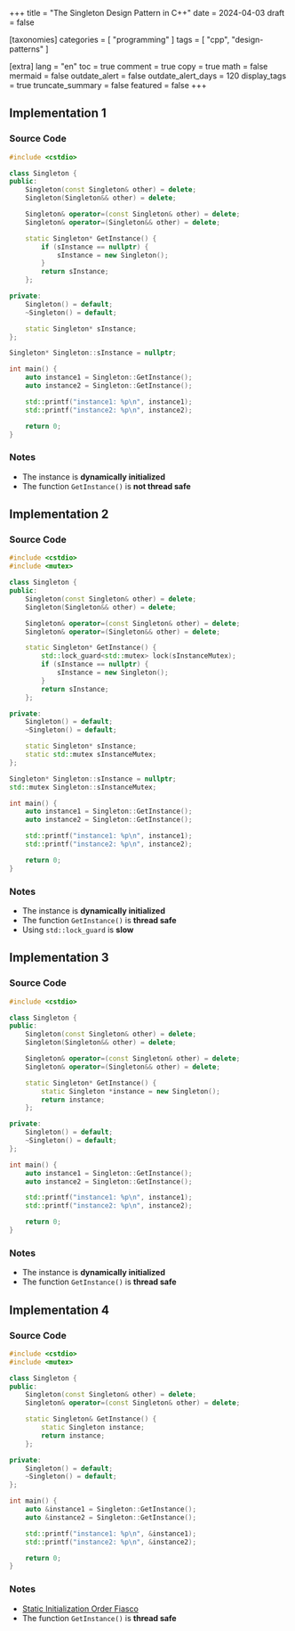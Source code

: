 +++
title = "The Singleton Design Pattern in C++"
date = 2024-04-03
draft = false

[taxonomies]
categories = [ "programming" ]
tags = [ "cpp", "design-patterns" ]

[extra]
lang = "en"
toc = true
comment = true
copy = true
math = false
mermaid = false
outdate_alert = false
outdate_alert_days = 120
display_tags = true
truncate_summary = false
featured = false
+++

## Implementation 1

### Source Code

```cpp
#include <cstdio>

class Singleton {
public:
    Singleton(const Singleton& other) = delete;
    Singleton(Singleton&& other) = delete;

    Singleton& operator=(const Singleton& other) = delete;
    Singleton& operator=(Singleton&& other) = delete;

    static Singleton* GetInstance() {
        if (sInstance == nullptr) {
            sInstance = new Singleton();
        }
        return sInstance;
    };

private:
    Singleton() = default;
    ~Singleton() = default;

    static Singleton* sInstance;
};

Singleton* Singleton::sInstance = nullptr;

int main() {
    auto instance1 = Singleton::GetInstance();
    auto instance2 = Singleton::GetInstance();

    std::printf("instance1: %p\n", instance1);
    std::printf("instance2: %p\n", instance2);

    return 0;
}
```

### Notes
- The instance is **dynamically initialized**
- The function `GetInstance()` is **not thread safe**

## Implementation 2

### Source Code

```cpp
#include <cstdio>
#include <mutex>

class Singleton {
public:
    Singleton(const Singleton& other) = delete;
    Singleton(Singleton&& other) = delete;

    Singleton& operator=(const Singleton& other) = delete;
    Singleton& operator=(Singleton&& other) = delete;

    static Singleton* GetInstance() {
        std::lock_guard<std::mutex> lock(sInstanceMutex);
        if (sInstance == nullptr) {
            sInstance = new Singleton();
        }
        return sInstance;
    };

private:
    Singleton() = default;
    ~Singleton() = default;

    static Singleton* sInstance;
    static std::mutex sInstanceMutex;
};

Singleton* Singleton::sInstance = nullptr;
std::mutex Singleton::sInstanceMutex;

int main() {
    auto instance1 = Singleton::GetInstance();
    auto instance2 = Singleton::GetInstance();

    std::printf("instance1: %p\n", instance1);
    std::printf("instance2: %p\n", instance2);

    return 0;
}
```

### Notes
- The instance is **dynamically initialized**
- The function `GetInstance()` is **thread safe**
- Using `std::lock_guard` is **slow**

## Implementation 3

### Source Code

```cpp
#include <cstdio>

class Singleton {
public:
    Singleton(const Singleton& other) = delete;
    Singleton(Singleton&& other) = delete;

    Singleton& operator=(const Singleton& other) = delete;
    Singleton& operator=(Singleton&& other) = delete;

    static Singleton* GetInstance() {
        static Singleton *instance = new Singleton();
        return instance;
    };

private:
    Singleton() = default;
    ~Singleton() = default;
};

int main() {
    auto instance1 = Singleton::GetInstance();
    auto instance2 = Singleton::GetInstance();

    std::printf("instance1: %p\n", instance1);
    std::printf("instance2: %p\n", instance2);

    return 0;
}
```

### Notes
- The instance is **dynamically initialized**
- The function `GetInstance()` is **thread safe**

## Implementation 4

### Source Code

```cpp
#include <cstdio>
#include <mutex>

class Singleton {
public:
    Singleton(const Singleton& other) = delete;
    Singleton& operator=(const Singleton& other) = delete;

    static Singleton& GetInstance() {
        static Singleton instance;
        return instance;
    };

private:
    Singleton() = default;
    ~Singleton() = default;
};

int main() {
    auto &instance1 = Singleton::GetInstance();
    auto &instance2 = Singleton::GetInstance();

    std::printf("instance1: %p\n", &instance1);
    std::printf("instance2: %p\n", &instance2);

    return 0;
}
```

### Notes
- [Static Initialization Order Fiasco](https://en.cppreference.com/w/cpp/language/siof)
- The function `GetInstance()` is **thread safe**
